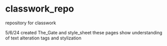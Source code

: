 # classwork_repo
repository for classwork

5/6/24
created The_Gate and style_sheet
these pages show understanding of text alteration tags and stylization

